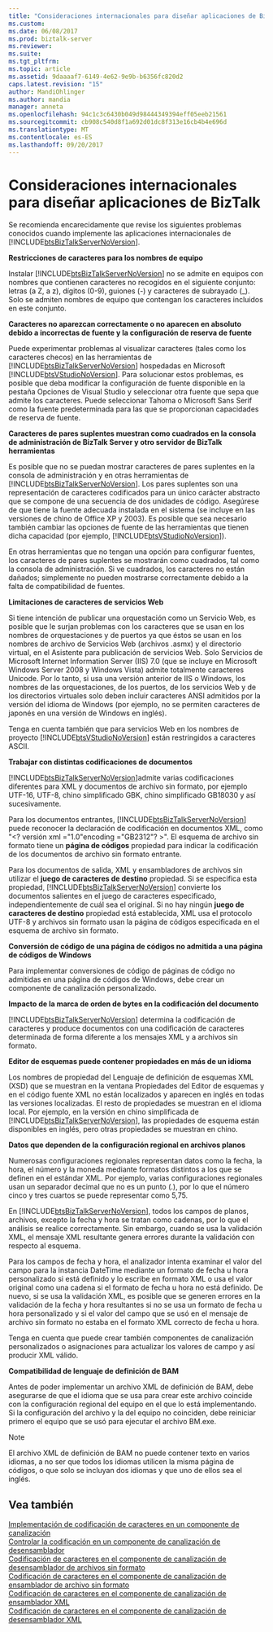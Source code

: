 ```yaml
---
title: "Consideraciones internacionales para diseñar aplicaciones de BizTalk | Documentos de Microsoft"
ms.custom: 
ms.date: 06/08/2017
ms.prod: biztalk-server
ms.reviewer: 
ms.suite: 
ms.tgt_pltfrm: 
ms.topic: article
ms.assetid: 9daaaaf7-6149-4e62-9e9b-b6356fc820d2
caps.latest.revision: "15"
author: MandiOhlinger
ms.author: mandia
manager: anneta
ms.openlocfilehash: 94c1c3c6430b049d98444349394eff05eeb21561
ms.sourcegitcommit: cb908c540d8f1a692d01dc8f313e16cb4b4e696d
ms.translationtype: MT
ms.contentlocale: es-ES
ms.lasthandoff: 09/20/2017
---
```

# <a name="international-considerations-for-designing-biztalk-applications"></a>Consideraciones internacionales para diseñar aplicaciones de BizTalk
Se recomienda encarecidamente que revise los siguientes problemas conocidos cuando implemente las aplicaciones internacionales de [!INCLUDE[btsBizTalkServerNoVersion](../includes/btsbiztalkservernoversion-md.md)].  
  
 **Restricciones de caracteres para los nombres de equipo**  
  
 Instalar [!INCLUDE[btsBizTalkServerNoVersion](../includes/btsbiztalkservernoversion-md.md)] no se admite en equipos con nombres que contienen caracteres no recogidos en el siguiente conjunto: letras (a Z, a z), dígitos (0-9), guiones (-) y caracteres de subrayado (_). Solo se admiten nombres de equipo que contengan los caracteres incluidos en este conjunto.  
  
 **Caracteres no aparezcan correctamente o no aparecen en absoluto debido a incorrectas de fuente y la configuración de reserva de fuente**  
  
 Puede experimentar problemas al visualizar caracteres (tales como los caracteres checos) en las herramientas de [!INCLUDE[btsBizTalkServerNoVersion](../includes/btsbiztalkservernoversion-md.md)] hospedadas en Microsoft [!INCLUDE[btsVStudioNoVersion](../includes/btsvstudionoversion-md.md)]. Para solucionar estos problemas, es posible que deba modificar la configuración de fuente disponible en la pestaña Opciones de Visual Studio y seleccionar otra fuente que sepa que admite los caracteres. Puede seleccionar Tahoma o Microsoft Sans Serif como la fuente predeterminada para las que se proporcionan capacidades de reserva de fuente.  
  
 **Caracteres de pares suplentes muestran como cuadrados en la consola de administración de BizTalk Server y otro servidor de BizTalk herramientas**  
  
 Es posible que no se puedan mostrar caracteres de pares suplentes en la consola de administración y en otras herramientas de [!INCLUDE[btsBizTalkServerNoVersion](../includes/btsbiztalkservernoversion-md.md)]. Los pares suplentes son una representación de caracteres codificados para un único carácter abstracto que se compone de una secuencia de dos unidades de código. Asegúrese de que tiene la fuente adecuada instalada en el sistema (se incluye en las versiones de chino de Office XP y 2003). Es posible que sea necesario también cambiar las opciones de fuente de las herramientas que tienen dicha capacidad (por ejemplo, [!INCLUDE[btsVStudioNoVersion](../includes/btsvstudionoversion-md.md)]).  
  
 En otras herramientas que no tengan una opción para configurar fuentes, los caracteres de pares suplentes se mostrarán como cuadrados, tal como la consola de administración. Si ve cuadrados, los caracteres no están dañados; simplemente no pueden mostrarse correctamente debido a la falta de compatibilidad de fuentes.  
  
 **Limitaciones de caracteres de servicios Web**  
  
 Si tiene intención de publicar una orquestación como un Servicio Web, es posible que le surjan problemas con los caracteres que se usan en los nombres de orquestaciones y de puertos ya que éstos se usan en los nombres de archivo de Servicios Web (archivos .asmx) y el directorio virtual, en el Asistente para publicación de servicios Web. Solo Servicios de Microsoft Internet Information Server (IIS) 7.0 (que se incluye en Microsoft Windows Server 2008 y Windows Vista) admite totalmente caracteres Unicode. Por lo tanto, si usa una versión anterior de IIS o Windows, los nombres de las orquestaciones, de los puertos, de los servicios Web y de los directorios virtuales solo deben incluir caracteres ANSI admitidos por la versión del idioma de Windows (por ejemplo, no se permiten caracteres de japonés en una versión de Windows en inglés).  
  
 Tenga en cuenta también que para servicios Web en los nombres de proyecto [!INCLUDE[btsVStudioNoVersion](../includes/btsvstudionoversion-md.md)] están restringidos a caracteres ASCII.  
  
 **Trabajar con distintas codificaciones de documentos**  
  
 [!INCLUDE[btsBizTalkServerNoVersion](../includes/btsbiztalkservernoversion-md.md)]admite varias codificaciones diferentes para XML y documentos de archivo sin formato, por ejemplo UTF-16, UTF-8, chino simplificado GBK, chino simplificado GB18030 y así sucesivamente.  
  
 Para los documentos entrantes, [!INCLUDE[btsBizTalkServerNoVersion](../includes/btsbiztalkservernoversion-md.md)] puede reconocer la declaración de codificación en documentos XML, como "\<? versión xml ="1.0"encoding ="GB2312"? >". El esquema de archivo sin formato tiene un **página de códigos** propiedad para indicar la codificación de los documentos de archivo sin formato entrante.  
  
 Para los documentos de salida, XML y ensambladores de archivos sin utilizar el **juego de caracteres de destino** propiedad. Si se especifica esta propiedad, [!INCLUDE[btsBizTalkServerNoVersion](../includes/btsbiztalkservernoversion-md.md)] convierte los documentos salientes en el juego de caracteres especificado, independientemente de cuál sea el original. Si no hay ningún **juego de caracteres de destino** propiedad está establecida, XML usa el protocolo UTF-8 y archivos sin formato usan la página de códigos especificada en el esquema de archivo sin formato.  
  
 **Conversión de código de una página de códigos no admitida a una página de códigos de Windows**  
  
 Para implementar conversiones de código de páginas de código no admitidas en una página de códigos de Windows, debe crear un componente de canalización personalizado.  
  
 **Impacto de la marca de orden de bytes en la codificación del documento**  
  
 [!INCLUDE[btsBizTalkServerNoVersion](../includes/btsbiztalkservernoversion-md.md)] determina la codificación de caracteres y produce documentos con una codificación de caracteres determinada de forma diferente a los mensajes XML y a archivos sin formato.  
  
 **Editor de esquemas puede contener propiedades en más de un idioma**  
  
 Los nombres de propiedad del Lenguaje de definición de esquemas XML (XSD) que se muestran en la ventana Propiedades del Editor de esquemas y en el código fuente XML no están localizados y aparecen en inglés en todas las versiones localizadas. El resto de propiedades se muestran en el idioma local. Por ejemplo, en la versión en chino simplificada de [!INCLUDE[btsBizTalkServerNoVersion](../includes/btsbiztalkservernoversion-md.md)], las propiedades de esquema están disponibles en inglés, pero otras propiedades se muestran en chino.  
  
 **Datos que dependen de la configuración regional en archivos planos**  
  
 Numerosas configuraciones regionales representan datos como la fecha, la hora, el número y la moneda mediante formatos distintos a los que se definen en el estándar XML. Por ejemplo, varias configuraciones regionales usan un separador decimal que no es un punto (.), por lo que el número cinco y tres cuartos se puede representar como 5,75.  
  
 En [!INCLUDE[btsBizTalkServerNoVersion](../includes/btsbiztalkservernoversion-md.md)], todos los campos de planos, archivos, excepto la fecha y hora se tratan como cadenas, por lo que el análisis se realice correctamente. Sin embargo, cuando se usa la validación XML, el mensaje XML resultante genera errores durante la validación con respecto al esquema.  
  
 Para los campos de fecha y hora, el analizador intenta examinar el valor del campo para la instancia DateTime mediante un formato de fecha u hora personalizado si está definido y lo escribe en formato XML o usa el valor original como una cadena si el formato de fecha u hora no está definido. De nuevo, si se usa la validación XML, es posible que se generen errores en la validación de la fecha y hora resultantes si no se usa un formato de fecha u hora personalizado y si el valor del campo que se usó en el mensaje de archivo sin formato no estaba en el formato XML correcto de fecha u hora.  
  
 Tenga en cuenta que puede crear también componentes de canalización personalizados o asignaciones para actualizar los valores de campo y así producir XML válido.  
  
 **Compatibilidad de lenguaje de definición de BAM**  
  
 Antes de poder implementar un archivo XML de definición de BAM, debe asegurarse de que el idioma que se usa para crear este archivo coincide con la configuración regional del equipo en el que lo está implementando. Si la configuración del archivo y la del equipo no coinciden, debe reiniciar primero el equipo que se usó para ejecutar el archivo BM.exe.  
  
> [!NOTE]
>  El archivo XML de definición de BAM no puede contener texto en varios idiomas, a no ser que todos los idiomas utilicen la misma página de códigos, o que solo se incluyan dos idiomas y que uno de ellos sea el inglés.  
  
## <a name="see-also"></a>Vea también  
 [Implementación de codificación de caracteres en un componente de canalización](../core/implementing-character-encoding-in-a-pipeline-component.md)   
 [Controlar la codificación en un componente de canalización de desensamblador](../core/handling-encoding-in-a-disassembler-pipeline-component.md)   
 [Codificación de caracteres en el componente de canalización de desensamblador de archivos sin formato](../core/character-encoding-in-the-flat-file-disassembler-pipeline-component.md)   
 [Codificación de caracteres en el componente de canalización de ensamblador de archivo sin formato](../core/character-encoding-in-the-flat-file-assembler-pipeline-component.md)   
 [Codificación de caracteres en el componente de canalización de ensamblador XML](../core/character-encoding-in-the-xml-assembler-pipeline-component.md)   
 [Codificación de caracteres en el componente de canalización de desensamblador XML](../core/character-encoding-in-xml-disassembler-pipeline-component.md)